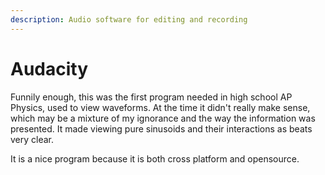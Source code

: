 ```yaml
---
description: Audio software for editing and recording
---
```


# Audacity

Funnily enough, this was the first program needed in high school AP Physics, used to view waveforms. At the time it didn't really make sense, which may be a mixture of my ignorance and the way the information was presented. It made viewing pure sinusoids and their interactions as beats very clear.&#x20;

It is a nice program because it is both cross platform and opensource.
